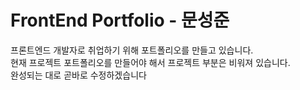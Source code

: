 # FrontEnd Portfolio - 문성준

프론트엔드 개발자로 취업하기 위해 포트폴리오를 만들고 있습니다.<br/>
현재 프로젝트 포트폴리오를 만들어야 해서 프로젝트 부분은 비워져 있습니다.<br/>
완성되는 대로 곧바로 수정하겠습니다
